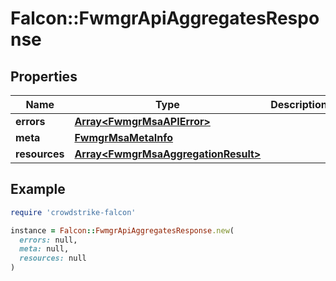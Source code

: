 # Falcon::FwmgrApiAggregatesResponse

## Properties

| Name | Type | Description | Notes |
| ---- | ---- | ----------- | ----- |
| **errors** | [**Array&lt;FwmgrMsaAPIError&gt;**](FwmgrMsaAPIError.md) |  | [optional] |
| **meta** | [**FwmgrMsaMetaInfo**](FwmgrMsaMetaInfo.md) |  |  |
| **resources** | [**Array&lt;FwmgrMsaAggregationResult&gt;**](FwmgrMsaAggregationResult.md) |  |  |

## Example

```ruby
require 'crowdstrike-falcon'

instance = Falcon::FwmgrApiAggregatesResponse.new(
  errors: null,
  meta: null,
  resources: null
)
```

